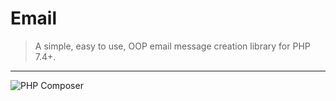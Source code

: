 # Email

> A simple, easy to use, OOP email message creation library for PHP 7.4+.

---

![PHP Composer](https://github.com/merakiframework/email/workflows/PHP%20Composer/badge.svg)
